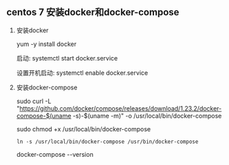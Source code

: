 ## centos 7 安装docker和docker-compose

1. 安装docker

   yum -y install docker

   启动: systemctl start docker.service

   设置开机启动: systemctl enable docker.service

2. 安装docker-compose

   sudo curl -L "https://github.com/docker/compose/releases/download/1.23.2/docker-compose-$(uname -s)-$(uname -m)" -o /usr/local/bin/docker-compose

   sudo chmod +x /usr/local/bin/docker-compose

   ```
   ln -s /usr/local/bin/docker-compose /usr/bin/docker-compose
   ```

   docker-compose --version